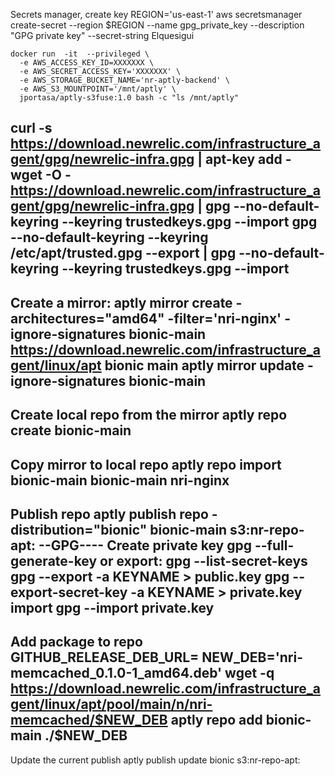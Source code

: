 Secrets manager, create key
REGION='us-east-1'
aws secretsmanager create-secret --region $REGION --name gpg_private_key  --description "GPG private key" --secret-string Elquesigui

```
docker run  -it  --privileged \
  -e AWS_ACCESS_KEY_ID=XXXXXXX \
  -e AWS_SECRET_ACCESS_KEY='XXXXXXX' \
  -e AWS_STORAGE_BUCKET_NAME='nr-aptly-backend' \
  -e AWS_S3_MOUNTPOINT='/mnt/aptly' \
  jportasa/aptly-s3fuse:1.0 bash -c "ls /mnt/aptly"
```




curl -s https://download.newrelic.com/infrastructure_agent/gpg/newrelic-infra.gpg |  apt-key add -
wget -O - https://download.newrelic.com/infrastructure_agent/gpg/newrelic-infra.gpg | gpg --no-default-keyring --keyring trustedkeys.gpg --import
gpg --no-default-keyring --keyring /etc/apt/trusted.gpg --export | gpg --no-default-keyring --keyring trustedkeys.gpg --import
------
Create a mirror:
    aptly mirror create -architectures="amd64" -filter='nri-nginx' -ignore-signatures bionic-main https://download.newrelic.com/infrastructure_agent/linux/apt bionic main
    aptly mirror update -ignore-signatures bionic-main
------
Create local repo from the mirror
    aptly repo create bionic-main
------
Copy mirror to local repo
    aptly repo import bionic-main bionic-main nri-nginx
------
Publish repo 
    aptly publish repo -distribution="bionic" bionic-main s3:nr-repo-apt:
--GPG----
Create private key
    gpg --full-generate-key
or export:
    gpg --list-secret-keys 
    gpg --export -a KEYNAME > public.key
    gpg --export-secret-key -a KEYNAME > private.key
import
    gpg --import private.key    
------
Add package to repo
    GITHUB_RELEASE_DEB_URL=
    NEW_DEB='nri-memcached_0.1.0-1_amd64.deb'
    wget -q https://download.newrelic.com/infrastructure_agent/linux/apt/pool/main/n/nri-memcached/$NEW_DEB
    aptly repo add bionic-main ./$NEW_DEB
------
Update the current publish
    aptly publish update  bionic s3:nr-repo-apt:

